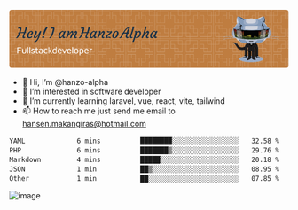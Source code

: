 ![Header](./github-header-image.png)

- 👋 Hi, I’m @hanzo-alpha
- 👀 I’m interested in software developer
- 🌱 I’m currently learning laravel, vue, react, vite, tailwind
- 📫 How to reach me just send me email to hansen.makangiras@hotmail.com 

<!---
hanzo-alpha/hanzo-alpha is a ✨ special ✨ repository because its `README.md` (this file) appears on your GitHub profile.
You can click the Preview link to take a look at your changes.
--->

<!--START_SECTION:waka-->

```txt
YAML             6 mins          ████████░░░░░░░░░░░░░░░░░   32.58 %
PHP              6 mins          ███████▒░░░░░░░░░░░░░░░░░   29.76 %
Markdown         4 mins          █████░░░░░░░░░░░░░░░░░░░░   20.18 %
JSON             1 min           ██▒░░░░░░░░░░░░░░░░░░░░░░   08.95 %
Other            1 min           ██░░░░░░░░░░░░░░░░░░░░░░░   07.85 %
```

<!--END_SECTION:waka-->

![image](https://github.com/hanzo-alpha/hanzo-alpha/assets/111342797/c4bd2977-6123-4017-8652-6e166259b484)

